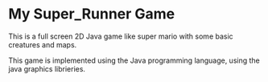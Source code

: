 # My Super_Runner Game

This is a full screen 2D Java game like super mario with some basic creatures and maps.

This game is implemented using the Java programming language, using the java graphics librieries.
